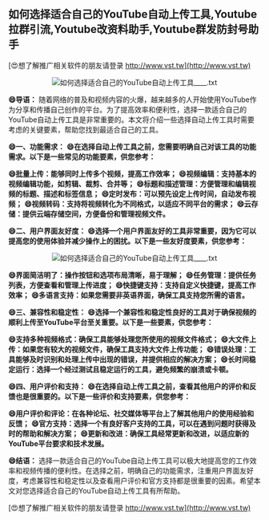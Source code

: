 ## **如何选择适合自己的YouTube自动上传工具,Youtube拉群引流,Youtube改资料助手,Youtube群发防封号助手**

[😍想了解推广相关软件的朋友请登录 http://www.vst.tw](http://www.vst.tw)

 <center><img src="https://vst.tw/MP4/tuiguang/png/1.png" alt="如何选择适合自己的YouTube自动上传工具____.txt"></center>

**😄导语：**
随着网络的普及和视频内容的火爆，越来越多的人开始使用YouTube作为分享和传播自己创作的平台。为了提高效率和便利性，选择一款适合自己的YouTube自动上传工具是非常重要的。本文将介绍一些选择自动上传工具时需要考虑的关键要素，帮助您找到最适合自己的工具。

**😄一、功能需求：**
**😄在选择自动上传工具之前，您需要明确自己对该工具的功能需求。以下是一些常见的功能要素，供您参考：**

**😄批量上传：能够同时上传多个视频，提高工作效率；**
**😄视频编辑：支持基本的视频编辑功能，如剪辑、裁剪、合并等；**
**😄标题和描述管理：方便管理和编辑视频的标题、描述和标签信息；**
**😄定时发布：可以预先设定上传时间，自动发布视频；**
**😄视频转码：支持将视频转化为不同格式，以适应不同平台的需求；**
**😄云存储：提供云端存储空间，方便备份和管理视频文件。**

**😄二、用户界面友好度：**
**😄选择一个用户界面友好的工具非常重要，因为它可以提高您的使用体验并减少操作上的困扰。以下是一些友好度要素，供您参考：**

 <center><img src="https://vst.tw/MP4/tuiguang/png/1.png" alt="如何选择适合自己的YouTube自动上传工具____.txt"></center>

**😄界面简洁明了：操作按钮和选项布局清晰，易于理解；**
**😄任务管理：提供任务列表，方便查看和管理上传进度；**
**😄快捷键支持：支持自定义快捷键，提高工作效率；**
**😄多语言支持：如果您需要非英语界面，确保工具支持您所需的语言。**

**😄三、兼容性和稳定性：**
**😄选择一个兼容性和稳定性良好的工具对于确保视频的顺利上传至YouTube平台至关重要。以下是一些要素，供您参考：**

**😄支持多种视频格式：确保工具能够处理您所使用的视频文件格式；**
**😄大文件上传：如果您有较大的视频文件，确保工具支持大文件上传功能；**
**😄错误处理：工具能够及时识别和处理上传中出现的错误，并提供相应的解决方案；**
**😄长时间稳定运行：选择一个经过测试且稳定运行的工具，避免频繁的崩溃或卡顿。**

**😄四、用户评价和支持：**
**😄在选择自动上传工具之前，查看其他用户的评价和反馈也是很重要的。以下是一些评价和支持要素，供您参考：**

**😄用户评价和评论：在各种论坛、社交媒体等平台上了解其他用户的使用经验和反馈；**
**😄官方支持：选择一个有良好客户支持的工具，可以在遇到问题时获得及时的帮助和解决方案；**
**😄更新和改进：确保工具经常更新和改进，以适应新的YouTube平台要求和技术发展。**

**😄结语：**
选择一款适合自己的YouTube自动上传工具可以极大地提高您的工作效率和视频传播的便利性。在选择之前，明确自己的功能需求，注重用户界面友好度，考虑兼容性和稳定性以及查看用户评价和官方支持都是很重要的因素。希望本文对您选择适合自己的YouTube自动上传工具有所帮助。

[😍想了解推广相关软件的朋友请登录 http://www.vst.tw](http://www.vst.tw)



